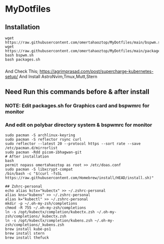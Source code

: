 # MyDotfiles
## Installation
```
wget https://raw.githubusercontent.com/omertahaoztop/MyDotfiles/main/bspwm.sh
wget https://raw.githubusercontent.com/omertahaoztop/MyDotfiles/main/packages.sh
bash bspwm.sh
bash packages.sh
```
### 
And Check This;
https://agrimprasad.com/post/supercharge-kubernetes-setup/
And Install AstroNvim,Tmux,Mutt,Stern
## Need Run this commands before & after install
### NOTE: Edit packages.sh for Graphics card and bspwmrc for monitor
### And edit on polybar directory system & bspwmrc for monitor
```
sudo pacman -S archlinux-keyring
sudo pacman -S reflector rsync curl
sudo reflector --latest 20 --protocol https --sort rate --save /etc/pacman.d/mirrorlist
sudo pacman -Rdd picom-ibhagwan-git
# After installation
bash
permit nopass omertahaoztop as root >> /etc/doas.conf
sudo pacman -S libxcrypt-compat 
/bin/bash -c "$(curl -fsSL https://raw.githubusercontent.com/Homebrew/install/HEAD/install.sh)"

## Zshrc-personal
echo alias kctx="kubectx" >> ~/.zshrc-personal
alias kns="kubens" >> ~/.zshrc-personal
alias k="kubectl" >> ~/.zshrc-personal
mkdir -p ~/.oh-my-zsh/completions
chmod -R 755 ~/.oh-my-zsh/completions
ln -s /opt/kubectx/completion/kubectx.zsh ~/.oh-my-zsh/completions/_kubectx.zsh
ln -s /opt/kubectx/completion/kubens.zsh ~/.oh-my-zsh/completions/_kubens.zsh
brew install kube-ps1
brew install stern
brew install thefuck

```
